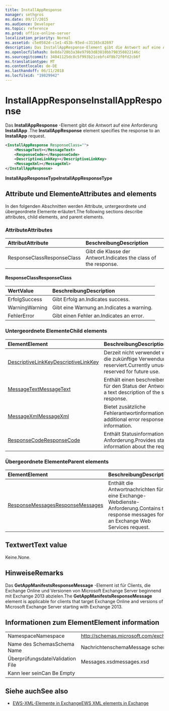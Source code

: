 ```yaml
---
title: InstallAppResponse
manager: sethgros
ms.date: 09/17/2015
ms.audience: Developer
ms.topic: reference
ms.prod: office-online-server
localization_priority: Normal
ms.assetid: c5e0582d-c1e1-453b-93ed-c31165c82697
description: Das InstallAppResponse-Element gibt die Antwort auf eine Anforderung InstallApp.
ms.openlocfilehash: 8e8da720b3a38e979b3d83810bb798350822146c
ms.sourcegitcommit: 34041125dc8c5f993b21cebfc4f8b72f0fd2cb6f
ms.translationtype: MT
ms.contentlocale: de-DE
ms.lasthandoff: 06/11/2018
ms.locfileid: "19829942"
---
```

# <a name="installappresponse"></a><span data-ttu-id="9a00f-103">InstallAppResponse</span><span class="sxs-lookup"><span data-stu-id="9a00f-103">InstallAppResponse</span></span>

<span data-ttu-id="9a00f-104">Das **InstallAppResponse** -Element gibt die Antwort auf eine Anforderung **InstallApp** .</span><span class="sxs-lookup"><span data-stu-id="9a00f-104">The **InstallAppResponse** element specifies the response to an **InstallApp** request.</span></span> 
  
```xml
<InstallAppResponse ResponseClass="">
    <MessageText></MessageText>
    <ResponseCode></ResponseCode>
    <DescriptiveLinkKey></DescriptiveLinkKey>
    <MessageXml></MessageXml>
</InstallAppResponse>
```

 <span data-ttu-id="9a00f-105">**InstallAppResponseType**</span><span class="sxs-lookup"><span data-stu-id="9a00f-105">**InstallAppResponseType**</span></span>
## <a name="attributes-and-elements"></a><span data-ttu-id="9a00f-106">Attribute und Elemente</span><span class="sxs-lookup"><span data-stu-id="9a00f-106">Attributes and elements</span></span>

<span data-ttu-id="9a00f-107">In den folgenden Abschnitten werden Attribute, untergeordnete und übergeordnete Elemente erläutert.</span><span class="sxs-lookup"><span data-stu-id="9a00f-107">The following sections describe attributes, child elements, and parent elements.</span></span>
  
### <a name="attributes"></a><span data-ttu-id="9a00f-108">Attribute</span><span class="sxs-lookup"><span data-stu-id="9a00f-108">Attributes</span></span>

|<span data-ttu-id="9a00f-109">**Attribut**</span><span class="sxs-lookup"><span data-stu-id="9a00f-109">**Attribute**</span></span>|<span data-ttu-id="9a00f-110">**Beschreibung**</span><span class="sxs-lookup"><span data-stu-id="9a00f-110">**Description**</span></span>|
|:-----|:-----|
|<span data-ttu-id="9a00f-111">ResponseClass</span><span class="sxs-lookup"><span data-stu-id="9a00f-111">ResponseClass</span></span>  <br/> |<span data-ttu-id="9a00f-112">Gibt die Klasse der Antwort.</span><span class="sxs-lookup"><span data-stu-id="9a00f-112">Indicates the class of the response.</span></span>  <br/> |
   
#### <a name="responseclass"></a><span data-ttu-id="9a00f-113">ResponseClass</span><span class="sxs-lookup"><span data-stu-id="9a00f-113">ResponseClass</span></span>

|<span data-ttu-id="9a00f-114">**Wert**</span><span class="sxs-lookup"><span data-stu-id="9a00f-114">**Value**</span></span>|<span data-ttu-id="9a00f-115">**Beschreibung**</span><span class="sxs-lookup"><span data-stu-id="9a00f-115">**Description**</span></span>|
|:-----|:-----|
|<span data-ttu-id="9a00f-116">Erfolg</span><span class="sxs-lookup"><span data-stu-id="9a00f-116">Success</span></span>  <br/> |<span data-ttu-id="9a00f-117">Gibt Erfolg an.</span><span class="sxs-lookup"><span data-stu-id="9a00f-117">Indicates success.</span></span>  <br/> |
|<span data-ttu-id="9a00f-118">Warning</span><span class="sxs-lookup"><span data-stu-id="9a00f-118">Warning</span></span>  <br/> |<span data-ttu-id="9a00f-119">Gibt eine Warnung an.</span><span class="sxs-lookup"><span data-stu-id="9a00f-119">Indicates a warning.</span></span>  <br/> |
|<span data-ttu-id="9a00f-120">Fehler</span><span class="sxs-lookup"><span data-stu-id="9a00f-120">Error</span></span>  <br/> |<span data-ttu-id="9a00f-121">Gibt einen Fehler an.</span><span class="sxs-lookup"><span data-stu-id="9a00f-121">Indicates an error.</span></span>  <br/> |
   
### <a name="child-elements"></a><span data-ttu-id="9a00f-122">Untergeordnete Elemente</span><span class="sxs-lookup"><span data-stu-id="9a00f-122">Child elements</span></span>

|<span data-ttu-id="9a00f-123">**Element**</span><span class="sxs-lookup"><span data-stu-id="9a00f-123">**Element**</span></span>|<span data-ttu-id="9a00f-124">**Beschreibung**</span><span class="sxs-lookup"><span data-stu-id="9a00f-124">**Description**</span></span>|
|:-----|:-----|
|[<span data-ttu-id="9a00f-125">DescriptiveLinkKey</span><span class="sxs-lookup"><span data-stu-id="9a00f-125">DescriptiveLinkKey</span></span>](descriptivelinkkey.md) <br/> |<span data-ttu-id="9a00f-126">Derzeit nicht verwendet wird und für die zukünftige Verwendung reserviert.</span><span class="sxs-lookup"><span data-stu-id="9a00f-126">Currently unused and reserved for future use.</span></span>  <br/> |
|[<span data-ttu-id="9a00f-127">MessageText</span><span class="sxs-lookup"><span data-stu-id="9a00f-127">MessageText</span></span>](messagetext.md) <br/> |<span data-ttu-id="9a00f-128">Enthält einen beschreibenden Text für den Status der Antwort.</span><span class="sxs-lookup"><span data-stu-id="9a00f-128">Provides a text description of the status of the response.</span></span>  <br/> |
|[<span data-ttu-id="9a00f-129">MessageXml</span><span class="sxs-lookup"><span data-stu-id="9a00f-129">MessageXml</span></span>](messagexml.md) <br/> |<span data-ttu-id="9a00f-130">Bietet zusätzliche Fehlerantwortinformationen.</span><span class="sxs-lookup"><span data-stu-id="9a00f-130">Provides additional error response information.</span></span>  <br/> |
|[<span data-ttu-id="9a00f-131">ResponseCode</span><span class="sxs-lookup"><span data-stu-id="9a00f-131">ResponseCode</span></span>](responsecode.md) <br/> |<span data-ttu-id="9a00f-132">Enthält Statusinformationen über die Anforderung.</span><span class="sxs-lookup"><span data-stu-id="9a00f-132">Provides status information about the request.</span></span>  <br/> |
   
### <a name="parent-elements"></a><span data-ttu-id="9a00f-133">Übergeordnete Elemente</span><span class="sxs-lookup"><span data-stu-id="9a00f-133">Parent elements</span></span>

|<span data-ttu-id="9a00f-134">**Element**</span><span class="sxs-lookup"><span data-stu-id="9a00f-134">**Element**</span></span>|<span data-ttu-id="9a00f-135">**Beschreibung**</span><span class="sxs-lookup"><span data-stu-id="9a00f-135">**Description**</span></span>|
|:-----|:-----|
|[<span data-ttu-id="9a00f-136">ResponseMessages</span><span class="sxs-lookup"><span data-stu-id="9a00f-136">ResponseMessages</span></span>](responsemessages.md) <br/> |<span data-ttu-id="9a00f-137">Enthält die Antwortnachrichten für eine Exchange-Webdienste-Anforderung.</span><span class="sxs-lookup"><span data-stu-id="9a00f-137">Contains the response messages for an Exchange Web Services request.</span></span>  <br/> |
   
## <a name="text-value"></a><span data-ttu-id="9a00f-138">Textwert</span><span class="sxs-lookup"><span data-stu-id="9a00f-138">Text value</span></span>

<span data-ttu-id="9a00f-139">Keine.</span><span class="sxs-lookup"><span data-stu-id="9a00f-139">None.</span></span>
  
## <a name="remarks"></a><span data-ttu-id="9a00f-140">Hinweise</span><span class="sxs-lookup"><span data-stu-id="9a00f-140">Remarks</span></span>

<span data-ttu-id="9a00f-141">Das **GetAppManifestsResponseMessage** -Element ist für Clients, die Exchange Online und Versionen von Microsoft Exchange Server beginnend mit Exchange 2013 abzielen.</span><span class="sxs-lookup"><span data-stu-id="9a00f-141">The **GetAppManifestsResponseMessage** element is applicable for clients that target Exchange Online and versions of Microsoft Exchange Server starting with Exchange 2013.</span></span> 
  
## <a name="element-information"></a><span data-ttu-id="9a00f-142">Informationen zum Element</span><span class="sxs-lookup"><span data-stu-id="9a00f-142">Element information</span></span>

|||
|:-----|:-----|
|<span data-ttu-id="9a00f-143">Namespace</span><span class="sxs-lookup"><span data-stu-id="9a00f-143">Namespace</span></span>  <br/> |http://schemas.microsoft.com/exchange/services/2006/messages  <br/> |
|<span data-ttu-id="9a00f-144">Name des Schemas</span><span class="sxs-lookup"><span data-stu-id="9a00f-144">Schema Name</span></span>  <br/> |<span data-ttu-id="9a00f-145">Nachrichtenschema</span><span class="sxs-lookup"><span data-stu-id="9a00f-145">Message schema</span></span>  <br/> |
|<span data-ttu-id="9a00f-146">Überprüfungsdatei</span><span class="sxs-lookup"><span data-stu-id="9a00f-146">Validation File</span></span>  <br/> |<span data-ttu-id="9a00f-147">Messages.xsd</span><span class="sxs-lookup"><span data-stu-id="9a00f-147">messages.xsd</span></span>  <br/> |
|<span data-ttu-id="9a00f-148">Kann leer sein</span><span class="sxs-lookup"><span data-stu-id="9a00f-148">Can Be Empty</span></span>  <br/> ||
   
## <a name="see-also"></a><span data-ttu-id="9a00f-149">Siehe auch</span><span class="sxs-lookup"><span data-stu-id="9a00f-149">See also</span></span>



- [<span data-ttu-id="9a00f-150">EWS-XML-Elemente in Exchange</span><span class="sxs-lookup"><span data-stu-id="9a00f-150">EWS XML elements in Exchange</span></span>](ews-xml-elements-in-exchange.md)


